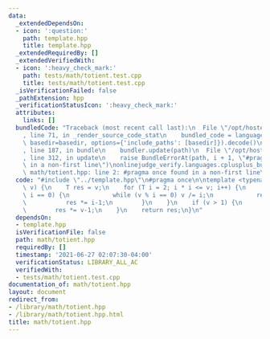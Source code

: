 ```yaml
---
data:
  _extendedDependsOn:
  - icon: ':question:'
    path: template.hpp
    title: template.hpp
  _extendedRequiredBy: []
  _extendedVerifiedWith:
  - icon: ':heavy_check_mark:'
    path: tests/math/totient.test.cpp
    title: tests/math/totient.test.cpp
  _isVerificationFailed: false
  _pathExtension: hpp
  _verificationStatusIcon: ':heavy_check_mark:'
  attributes:
    links: []
  bundledCode: "Traceback (most recent call last):\n  File \"/opt/hostedtoolcache/Python/3.9.5/x64/lib/python3.9/site-packages/onlinejudge_verify/documentation/build.py\"\
    , line 71, in _render_source_code_stat\n    bundled_code = language.bundle(stat.path,\
    \ basedir=basedir, options={'include_paths': [basedir]}).decode()\n  File \"/opt/hostedtoolcache/Python/3.9.5/x64/lib/python3.9/site-packages/onlinejudge_verify/languages/cplusplus.py\"\
    , line 187, in bundle\n    bundler.update(path)\n  File \"/opt/hostedtoolcache/Python/3.9.5/x64/lib/python3.9/site-packages/onlinejudge_verify/languages/cplusplus_bundle.py\"\
    , line 312, in update\n    raise BundleErrorAt(path, i + 1, \"#pragma once found\
    \ in a non-first line\")\nonlinejudge_verify.languages.cplusplus_bundle.BundleErrorAt:\
    \ math/totient.hpp: line 2: #pragma once found in a non-first line\n"
  code: "#include \"../template.hpp\"\n#pragma once\n\ntemplate <typename T> T totient(T\
    \ v) {\n    T res = v;\n    for (T i = 2; i * i <= v; i++) {\n        if (v %\
    \ i == 0) {\n            while (v % i == 0) v /= i;\n            res /= i;\n \
    \           res *= i-1;\n        }\n    }\n    if (v > 1) {\n        res /= v;\n\
    \        res *= v-1;\n    }\n    return res;\n}\n"
  dependsOn:
  - template.hpp
  isVerificationFile: false
  path: math/totient.hpp
  requiredBy: []
  timestamp: '2021-06-27 02:07:30-04:00'
  verificationStatus: LIBRARY_ALL_AC
  verifiedWith:
  - tests/math/totient.test.cpp
documentation_of: math/totient.hpp
layout: document
redirect_from:
- /library/math/totient.hpp
- /library/math/totient.hpp.html
title: math/totient.hpp
---
```

